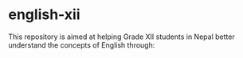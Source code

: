 # english-xii
This repository is aimed at helping Grade XII students in Nepal better understand the concepts of English through:
